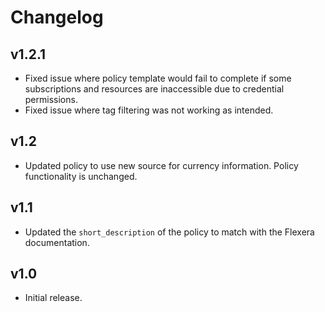# Changelog

## v1.2.1

- Fixed issue where policy template would fail to complete if some subscriptions and resources are inaccessible due to credential permissions.
- Fixed issue where tag filtering was not working as intended.

## v1.2

- Updated policy to use new source for currency information. Policy functionality is unchanged.

## v1.1

- Updated the `short_description` of the policy to match with the Flexera documentation.

## v1.0

- Initial release.
